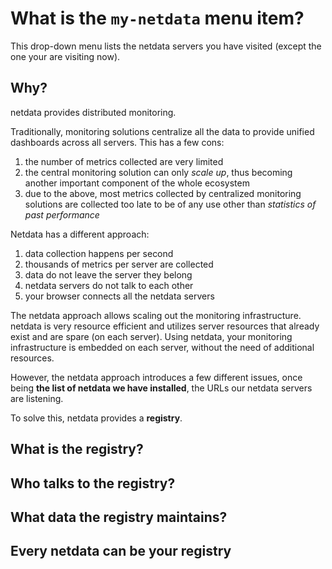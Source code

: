 # What is the `my-netdata` menu item?

This drop-down menu lists the netdata servers you have visited (except the one your are visiting now).


## Why?

netdata provides distributed monitoring.

Traditionally, monitoring solutions centralize all the data to provide unified dashboards across all servers. This has a few cons:

1. the number of metrics collected are very limited
2. the central monitoring solution can only *scale up*, thus becoming another important component of the whole ecosystem
3. due to the above, most metrics collected by centralized monitoring solutions are collected too late to be of any use other than *statistics of past performance*

Netdata has a different approach:

1. data collection happens per second
2. thousands of metrics per server are collected
3. data do not leave the server they belong
4. netdata servers do not talk to each other
5. your browser connects all the netdata servers

The netdata approach allows scaling out the monitoring infrastructure. netdata is very resource efficient and utilizes server resources that already exist and are spare (on each server). Using netdata, your monitoring infrastructure is embedded on each server, without the need of additional resources.

However, the netdata approach introduces a few different issues, once being **the list of netdata we have installed**, the URLs our netdata servers are listening.

To solve this, netdata provides a **registry**.

## What is the registry?

## Who talks to the registry?

## What data the registry maintains?

## Every netdata can be your registry

